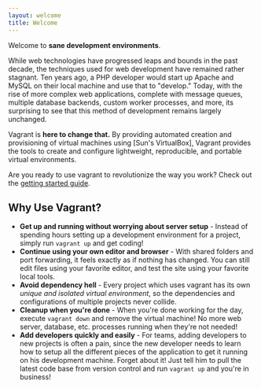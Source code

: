 ```yaml
---
layout: welcome
title: Welcome
---
```

Welcome to **sane development environments**.

While web technologies have progressed leaps and bounds in the past decade,
the techniques used for web development have remained rather stagnant. Ten
years ago, a PHP developer would start up Apache and MySQL on their local
machine and use that to "develop." Today, with the rise of more complex web
applications, complete with message queues, multiple database backends,
custom worker processes, and more, its surprising to see that this method of
development remains largely unchanged.

Vagrant is **here to change that.** By providing automated creation and
provisioning of virtual machines using [Sun's VirtualBox], Vagrant provides
the tools to create and configure lightweight, reproducible, and portable
virtual environments.

Are you ready to use vagrant to revolutionize the way you work? Check out
the [getting started guide](/docs/getting-started/index.html).

<div class="clear"> </div>

## Why Use Vagrant?

* **Get up and running without worrying about server setup** - Instead of spending
  hours setting up a development environment for a project, simply run
  `vagrant up` and get coding!
* **Continue using your own editor and browser** - With shared folders and port forwarding,
  it feels exactly as if nothing has changed. You can still edit files using your favorite
  editor, and test the site using your favorite local tools.
* **Avoid dependency hell** - Every project which uses vagrant has its own _unique and isolated virtual environment_,
  so the dependencies and configurations of multiple projects never collide.
* **Cleanup when you're done** - When you're done working for the day, execute
  `vagrant down` and remove the virtual machine! No more web server, database, etc.
  processes running when they're not needed!
* **Add developers quickly and easily** - For teams, adding developers to new projects
  is often a pain, since the new developer needs to learn how to setup all the
  different pieces of the application to get it running on his development machine.
  Forget about it! Just tell him to pull the latest code base from version control
  and run `vagrant up` and you're in business!
